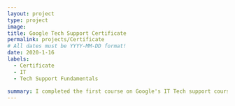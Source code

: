 ```yaml
---
layout: project
type: project
image: 
title: Google Tech Support Certificate
permalink: projects/Certificate
# All dates must be YYYY-MM-DD format!
date: 2020-1-16
labels:
  - Certificate
  - IT
  - Tech Support Fundamentals
  
summary: I completed the first course on Google's IT Tech support courses giving me the Techinical Support fundementals certificate.
---
```


